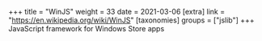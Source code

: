 +++
title = "WinJS"
weight = 33
date = 2021-03-06
[extra]
link = "https://en.wikipedia.org/wiki/WinJS"
[taxonomies]
groups = ["jslib"]
+++
JavaScript framework for Windows Store apps

